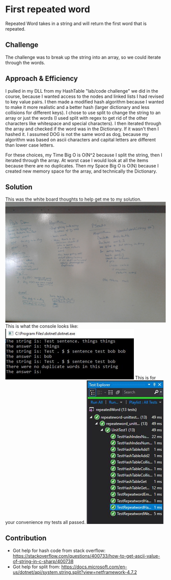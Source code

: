 # First repeated word
Repeated Word takes in a string and will return the first word that is repeated.

## Challenge
The challenge was to break up the string into an array, so we could iterate through the words.

## Approach & Efficiency
I pulled in my DLL from my HashTable "lab/code challenge" we did in the course, because I wanted access to the nodes and linked lists I had revised to key value pairs. I then made a modified hash algorithm because I wanted to make it more realistic and a better hash (larger dictionary and less collisions for different keys). 
I chose to use split to change the string to an array or just the words (I used split with regex to get rid of the other characters like whitespace and special characters). I then iterated through the array and checked if the word was in the Dictionary. If it wasn't then I hashed it.
I assumed DOG is not the same word as dog, because my algorithm was based on ascii characters and capital letters are different than lower case letters.

For these choices, my Time Big O is O(N^2 because I split the string, then I iterated through the array. At worst case I would look at all the items because there are no duplicates.
Then my Space Big O is O(N) because I created new memory space for the array, and technically the Dictionary.

## Solution
This was the white board thoughts to help get me to my solution.
![whiteboard](../../../assets/RepeatedWordWB.jpg)
This is what the console looks like: 
![](../../../assets/RepeatedWordConsole.JPG)
This is for your convenience my tests all passed.
![](../../../assets/RepeatedWordTests.JPG)


## Contribution
- Got help for hash code from stack overflow: https://stackoverflow.com/questions/400733/how-to-get-ascii-value-of-string-in-c-sharp/400738 
- Got help for split from: https://docs.microsoft.com/en-us/dotnet/api/system.string.split?view=netframework-4.7.2
